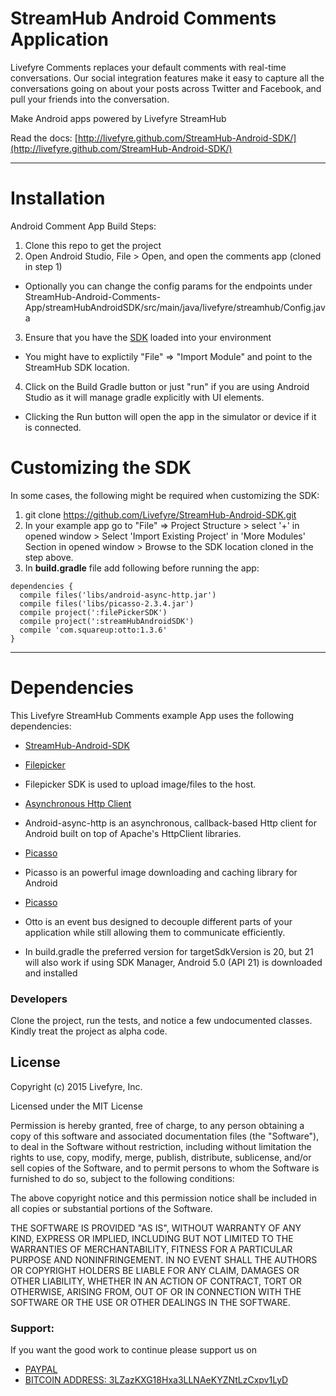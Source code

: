 StreamHub Android Comments Application
=============================
Livefyre Comments replaces your default comments with real-time conversations. Our social integration features make it easy to capture all the conversations going on about your posts across Twitter and Facebook, and pull your friends into the conversation.

Make Android apps powered by Livefyre StreamHub

Read the docs: [http://livefyre.github.com/StreamHub-Android-SDK/](http://livefyre.github.com/StreamHub-Android-SDK/)

---
Installation
=============================
Android Comment App Build Steps:

1. Clone this repo to get the project
2. Open Android Studio, File > Open, and open the comments app (cloned in step 1)
  * Optionally you can change the config params for the endpoints under StreamHub-Android-Comments-App/streamHubAndroidSDK/src/main/java/livefyre/streamhub/Config.java
3. Ensure that you have the <a href="https://github.com/Livefyre/StreamHub-Android-SDK.git">SDK</a> loaded into your environment
  * You might have to explictily "File" => "Import Module" and point to the StreamHub SDK location.
4. Click on the Build Gradle button or just "run" if you are using Android Studio as it will manage gradle explicitly with UI elements.
  * Clicking the Run button will open the app in the simulator or device if it is connected.

Customizing the SDK
=============================
In some cases, the following might be required when customizing the SDK:

1. git clone https://github.com/Livefyre/StreamHub-Android-SDK.git
2. In your example app go to "File" => Project Structure > select '+' in opened window > Select 'Import Existing Project' in 'More Modules' Section in opened window > Browse to the SDK location cloned in the step above.
3. In **build.gradle** file add following before running the app:

```
dependencies {
  compile files('libs/android-async-http.jar')
  compile files('libs/picasso-2.3.4.jar')
  compile project(':filePickerSDK')
  compile project(':streamHubAndroidSDK')
  compile 'com.squareup:otto:1.3.6'
}
```

---
Dependencies
=============================
This Livefyre StreamHub Comments example App uses the following dependencies:
* [StreamHub-Android-SDK](https://github.com/Livefyre/StreamHub-Android-SDK/)

* [Filepicker](https://github.com/Ink/filepicker-android)
 * Filepicker SDK is used to upload image/files to the host.
* [Asynchronous Http Client](https://github.com/loopj/android-async-http)
 * Android-async-http is an asynchronous, callback-based Http client for Android built on top of Apache's HttpClient libraries.
* [Picasso](https://github.com/square/picasso)
 * Picasso is an powerful image downloading and caching library for Android
* [Picasso](https://github.com/square/otto)
 * Otto is an event bus designed to decouple different parts of your application while still allowing them to communicate efficiently.

* In build.gradle the preferred version for targetSdkVersion is 20, but 21  will also work if using SDK Manager,  Android 5.0 (API 21) is  downloaded and installed

### Developers
Clone the project, run the tests, and notice a few undocumented classes. Kindly treat the project as alpha code.

## License

Copyright (c) 2015 Livefyre, Inc.

Licensed under the MIT License

Permission is hereby granted, free of charge, to any person obtaining a copy of
this software and associated documentation files (the "Software"), to deal in
the Software without restriction, including without limitation the rights to
use, copy, modify, merge, publish, distribute, sublicense, and/or sell copies
of the Software, and to permit persons to whom the Software is furnished to do
so, subject to the following conditions:

The above copyright notice and this permission notice shall be included in all
copies or substantial portions of the Software.

THE SOFTWARE IS PROVIDED "AS IS", WITHOUT WARRANTY OF ANY KIND, EXPRESS OR
IMPLIED, INCLUDING BUT NOT LIMITED TO THE WARRANTIES OF MERCHANTABILITY,
FITNESS FOR A PARTICULAR PURPOSE AND NONINFRINGEMENT. IN NO EVENT SHALL THE
AUTHORS OR COPYRIGHT HOLDERS BE LIABLE FOR ANY CLAIM, DAMAGES OR OTHER
LIABILITY, WHETHER IN AN ACTION OF CONTRACT, TORT OR OTHERWISE, ARISING FROM,
OUT OF OR IN CONNECTION WITH THE SOFTWARE OR THE USE OR OTHER DEALINGS IN THE
SOFTWARE.

### Support:

If you want the good work to continue please support us on

* [PAYPAL](https://www.paypal.me/ishandutta2007)
* [BITCOIN ADDRESS: 3LZazKXG18Hxa3LLNAeKYZNtLzCxpv1LyD](https://www.coinbase.com/join/5a8e4a045b02c403bc3a9c0c)
